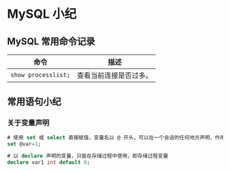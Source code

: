 # MySQL 小纪

## MySQL 常用命令记录

命令 | 描述
------ | -------
`show processlist;` | 查看当前连接是否过多。


## 常用语句小纪

### 关于变量声明
```sql
# 使用 set 或 select 直接赋值，变量名以 @ 开头，可以在一个会话的任何地方声明，作用域为整个会话，称为用户变量
set @var=1;

# 以 declare 声明的变量，只能在存储过程中使用，即存储过程变量
declare var1 int default 0;
```